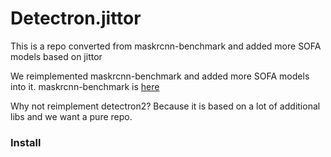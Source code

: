 # Detectron.jittor
This is a repo converted from maskrcnn-benchmark and added more SOFA models based on jittor

We reimplemented maskrcnn-benchmark and added more SOFA models into it. maskrcnn-benchmark is [here](https://github.com/facebookresearch/maskrcnn-benchmark)

Why not reimplement detectron2?
Because it is based on a lot of additional libs and we want a pure repo.

### Install


